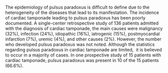 The epidemiology of pulsus paradoxus is difficult to define due to the heterogeneity of the diseases that lead to its manifestation. The incidence of cardiac tamponade leading to pulsus paradoxus has been poorly documented. A single-center retrospective study of 136 patients admitted with the diagnosis of cardiac tamponade, the main causes were malignancy (32%), infection (24%), idiopathic (16%), iatrogenic (15%), postmyocardial infarction (7%), uremic (4%), and other causes (2%). However, the number who developed pulsus paradoxus was not noted. Although the statistics regarding pulsus paradoxus in cardiac tamponade are limited,  it is believed to occur in a majority of cases. In one prospective study of 15 patients with cardiac tamponade, pulsus paradoxus was present in 10 of the 15 patients (66.6%).